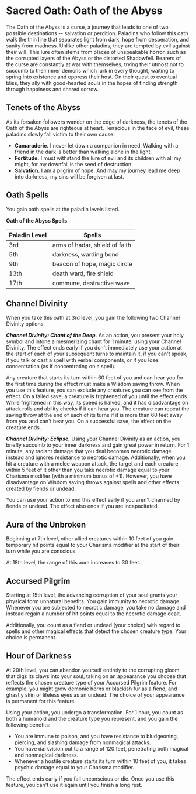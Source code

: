 # Sacred Oath: Oath of the Abyss
The Oath of the Abyss is a curse, a journey that leads to one of two possible destinations -- salvation or perdition. Paladins who follow this oath walk the thin line that separates light from dark, hope from desperation, and sanity from madness. Unlike other paladins, they are tempted by evil against their will. This lure often stems from places of unspeakable horror, such as the corrupted layers of the Abyss or the distorted Shadowfell. Bearers of the curse are constantly at war with themselves, trying their utmost not to succumb to their inner demons which lurk in every thought, waiting to spring into existence and oppress their host. On their quest to eventual bliss, they ally with good-hearted souls in the hopes of finding strength through happiness and shared sorrow.

## Tenets of the Abyss
As its forsaken followers wander on the edge of darkness, the tenets of the Oath of the Abyss are righteous at heart. Tenacious in the face of evil, these paladins slowly fall victim to their own cause.

* **Camaraderie.** I never let down a companion in need. Walking with a friend in the dark is better than walking alone in the light.
* **Fortitude.** I must withstand the lure of evil and its children with all my might, for my downfall is the seed of destruction.
* **Salvation.** I am a pilgrim of hope. And may my journey lead me deep into darkness, my sins will be forgiven at last.

## Oath Spells
You gain oath spells at the paladin levels listed.

**Oath of the Abyss Spells**

Paladin Level|Spells
-------------|------
3rd|arms of hadar, shield of faith
5th|darkness, warding bond
9th|beacon of hope, magic circle
13th|death ward, fire shield
17th|commune, destructive wave

## Channel Divinity
When you take this oath at 3rd level, you gain the following two Channel Divinity options.

***Channel Divinity: Chant of the Deep.*** As an action, you present your holy symbol and intone a mesmerizing chant for 1 minute, using your Channel Divinity. The effect ends early if you don't immediately use your action at the start of each of your subsequent turns to maintain it, if you can't speak, if you talk or cast a spell with verbal components, or if you lose concentration (as if concentrating on a spell).

Any creature that starts its turn within 60 feet of you and can hear you for the first time during the effect must make a Wisdom saving throw. When you use this feature, you can exclude any creatures you can see from the effect. On a failed save, a creature is frightened of you until the effect ends. While frightened in this way, its speed is halved, and it has disadvantage on attack rolls and ability checks if it can hear you. The creature can repeat the saving throw at the end of each of its turns if it is more than 60 feet away from you and can't hear you. On a successful save, the effect on the creature ends.

***Channel Divinity: Eclipse.*** Using your Channel Divinity as an action, you briefly succumb to your inner darkness and gain great power in return. For 1 minute, any radiant damage that you deal becomes necrotic damage instead and ignores resistance to necrotic damage. Additionally, when you hit a creature with a melee weapon attack, the target and each creature within 5 feet of it other than you take necrotic damage equal to your Charisma modifier (with a minimum bonus of +1). However, you have disadvantage on Wisdom saving throws against spells and other effects created by fiends or undead.

You can use your action to end this effect early if you aren't charmed by fiends or undead. The effect also ends if you are incapacitated.

## Aura of the Unbroken
Beginning at 7th level, other allied creatures within 10 feet of you gain temporary hit points equal to your Charisma modifier at the start of their turn while you are conscious.

At 18th level, the range of this aura increases to 30 feet.

## Accursed Pilgrim
Starting at 15th level, the advancing corruption of your soul grants your physical form unnatural benefits. You gain immunity to necrotic damage. Whenever you are subjected to necrotic damage, you take no damage and instead regain a number of hit points equal to the necrotic damage dealt.

Additionally, you count as a fiend or undead (your choice) with regard to spells and other magical effects that detect the chosen creature type. Your choice is permanent.

## Hour of Darkness
At 20th level, you can abandon yourself entirely to the corrupting gloom that digs its claws into your soul, taking on an appearance you choose that reflects the chosen creature type of your Accursed Pilgrim feature. For example, you might grow demonic horns or blackish fur as a fiend, and ghastly skin or lifeless eyes as an undead. The choice of your appearance is permanent for this feature.

Using your action, you undergo a transformation. For 1 hour, you count as both a humanoid and the creature type you represent, and you gain the following benefits:

* You are immune to poison, and you have resistance to bludgeoning, piercing, and slashing damage from nonmagical attacks.
* You have darkvision out to a range of 120 feet, penetrating both magical and nonmagical darkness.
* Whenever a hostile creature starts its turn within 10 feet of you, it takes psychic damage equal to your Charisma modifier.

The effect ends early if you fall unconscious or die. Once you use this feature, you can't use it again until you finish a long rest.

